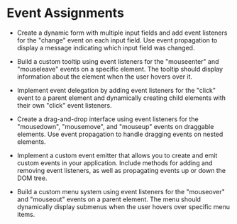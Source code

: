 # Event Assignments

- Create a dynamic form with multiple input fields and add event listeners for the "change" event on each input field. Use event propagation to display a message indicating which input field was changed.

- Build a custom tooltip using event listeners for the "mouseenter" and "mouseleave" events on a specific element. The tooltip should display information about the element when the user hovers over it.

- Implement event delegation by adding event listeners for the "click" event to a parent element and dynamically creating child elements with their own "click" event listeners.

- Create a drag-and-drop interface using event listeners for the "mousedown", "mousemove", and "mouseup" events on draggable elements. Use event propagation to handle dragging events on nested elements.

- Implement a custom event emitter that allows you to create and emit custom events in your application. Include methods for adding and removing event listeners, as well as propagating events up or down the DOM tree.

- Build a custom menu system using event listeners for the "mouseover" and "mouseout" events on a parent element. The menu should dynamically display submenus when the user hovers over specific menu items.
